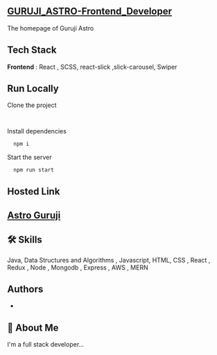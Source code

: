 ## [GURUJI_ASTRO-Frontend_Developer](https://astroguruji-frontend.netlify.app/)

The homepage of Guruji Astro

## Tech Stack
**Frontend** : React , SCSS, react-slick ,slick-carousel, Swiper

## Run Locally

Clone the project

```bash
  
```

Install dependencies

```bash
  npm i
```

Start the server

```bash
  npm run start
```

## Hosted Link 

  ## [Astro Guruji](https://astroguruji-frontend.netlify.app/)



## 🛠 Skills
Java, Data Structures and Algorithms , Javascript, HTML, CSS , React , Redux , Node , Mongodb , Express , AWS , MERN


## Authors

- 

## 🚀 About Me
I'm a full stack developer...


